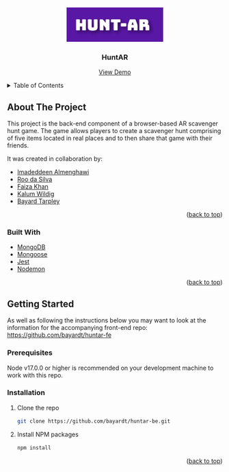 <div id="top"></div>

<!-- PROJECT LOGO -->
<br />
<div align="center">
  <a href="https://github.com/bayardt/huntar_fe">
    <img src="HuntAR.png" alt="Logo" height="80">
  </a>

<h3 align="center">HuntAR</h3>

  <p align="center">
<a href="https://huntar.netlify.app">View Demo</a>
  </p>
</div>

<!-- TABLE OF CONTENTS -->
<details>
  <summary>Table of Contents</summary>
  <ol>
    <li>
      <a href="#about-the-project">About The Project</a>
      <ul>
        <li><a href="#built-with">Built With</a></li>
      </ul>
    </li>
    <li>
      <a href="#getting-started">Getting Started</a>
      <ul>
        <li><a href="#prerequisites">Prerequisites</a></li>
        <li><a href="#installation">Installation</a></li>
      </ul>
    </li>
  </ol>
</details>

<!-- ABOUT THE PROJECT -->

## About The Project

This project is the back-end component of a browser-based AR scavenger hunt game. The game allows players to create a scavenger hunt comprising of five items located in real places and to then share that game with their friends.

It was created in collaboration by:

- [Imadeddeen Almenghawi](https://github.com/Menghacoder)
- [Roo da Silva](https://github.com/Roothebear)
- [Faiza Khan](https://github.com/faizakhancode)
- [Kalum Wildig](https://github.com/kalumwildig)
- [Bayard Tarpley](https://github.com/bayardt)

<p align="right">(<a href="#top">back to top</a>)</p>

### Built With

- [MongoDB](https://www.mongodb.com)
- [Mongoose](https://mongoosejs.com)
- [Jest](https://jestjs.io)
- [Nodemon](https://nodemon.io)

<p align="right">(<a href="#top">back to top</a>)</p>

<!-- GETTING STARTED -->

## Getting Started

As well as following the instructions below you may want to look at the information for the accompanying front-end repo: https://github.com/bayardt/huntar-fe

### Prerequisites

Node v17.0.0 or higher is recommended on your development machine to work with this repo.

### Installation

1. Clone the repo
   ```sh
   git clone https://github.com/bayardt/huntar-be.git
   ```
2. Install NPM packages
   ```sh
   npm install
   ```

<p align="right">(<a href="#top">back to top</a>)</p>
